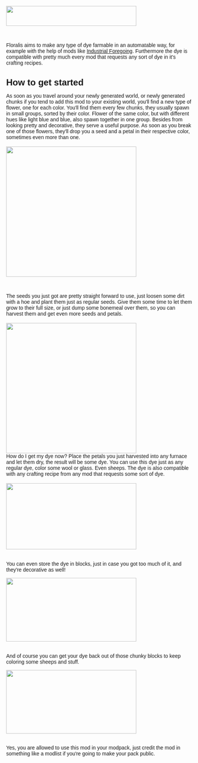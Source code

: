 <p><span style="font-family: helvetica, arial, sans-serif;"><img src="https://cdn.zekro.de/mods/floralis/media/logo.png" alt="" width="352" height="54" /></span></p>
<p><span style="font-family: helvetica, arial, sans-serif;">&nbsp;</span></p>
<p><span style="font-family: helvetica, arial, sans-serif;">Floralis aims to make any type of dye farmable in an automatable way, for example with the help of mods like <a href="https://www.curseforge.com/minecraft/mc-mods/industrial-foregoing">Industrial Foregoing</a>. Furthermore the dye is compatible with pretty much every mod that requests any sort of dye in it's crafting recipes.</span></p>
<p><br /><span style="font-family: helvetica, arial, sans-serif; font-size: 24px;"><strong>How to get started</strong></span></p>
<p><span style="font-family: helvetica, arial, sans-serif;">As soon as you travel around your newly generated world, or newly generated chunks if you tend to add this mod to your existing world, you'll find a new type of flower, one for each color. You'll find them every few chunks, they usually spawn in small groups, sorted by their color. Flower of the same color, but with different hues like light blue and blue, also spawn together in one group. Besides from looking pretty and decorative, they serve a useful purpose. As soon as you break one of those flowers, they'll drop you a seed and a petal in their respective color, sometimes even more than one.</span><br /><br /><span style="font-family: helvetica, arial, sans-serif;"><img src="https://cdn.zekro.de/mods/floralis/media/drops.gif" alt="" width="352" height="352" /></span></p>
<p><span style="font-family: helvetica, arial, sans-serif;">&nbsp;</span></p>
<p><span style="font-family: helvetica, arial, sans-serif;">The seeds you just got are pretty straight forward to use, just loosen some dirt with a hoe and plant them just as regular seeds. Give them some time to let them grow to their full size, or just dump some bonemeal over them, so you can harvest them and get even more seeds and petals.</span><br /><br /><span style="font-family: helvetica, arial, sans-serif;"><img src="https://cdn.zekro.de/mods/floralis/media/cropdrops.gif" alt="" width="352" height="352" /></span><br /><span style="font-family: helvetica, arial, sans-serif;">How do I get my dye now? Place the petals you just harvested into any furnace and let them dry, the result will be some dye. You can use this dye just as any regular dye, color some wool or glass. Even sheeps. The dye is also compatible with any crafting recipe from any mod that requests some sort of dye.</span><br /><br /><span style="font-family: helvetica, arial, sans-serif;"><img src="https://cdn.zekro.de/mods/floralis/media/drying.gif" alt="" width="352" height="179" /></span></p>
<p><br /><span style="font-family: helvetica, arial, sans-serif;">You can even store the dye in blocks, just in case you got too much of it, and they're decorative as well!</span></p>
<p><span style="font-family: helvetica, arial, sans-serif;"><img src="https://cdn.zekro.de/mods/floralis/media/block.gif" alt="" width="352" height="172" /></span></p>
<p><br /><span style="font-family: helvetica, arial, sans-serif;">And of course you can get your dye back out of those chunky blocks to keep coloring some sheeps and stuff.</span></p>
<p><span style="font-family: helvetica, arial, sans-serif;"><img src="https://cdn.zekro.de/mods/floralis/media/dye.gif" alt="" width="352" height="172" /></span></p>
<p><span style="font-family: helvetica, arial, sans-serif;"><br />Yes, you are allowed to use this mod in your modpack, just credit the mod in something like a modlist if you're going to make your pack public.</span></p>
